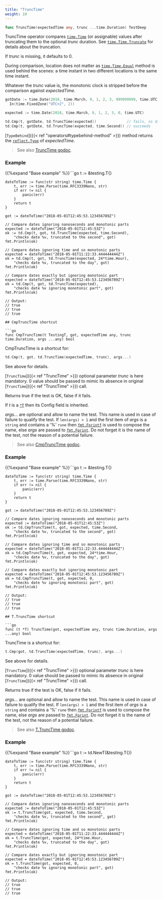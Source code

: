 ```yaml
---
title: "TruncTime"
weight: 10
---
```


```go
func TruncTime(expectedTime any, trunc ...time.Duration) TestDeep
```

TruncTime operator compares [`time.Time`](https://pkg.go.dev/time#Time) (or assignable) values
after truncating them to the optional *trunc* duration. See
[`time.Time.Truncate`](https://pkg.go.dev/time#Time.Truncate) for details about the truncation.

If *trunc* is missing, it defaults to 0.

During comparison, location does not matter as [`time.Time.Equal`](https://pkg.go.dev/time#Time.Equal)
method is used behind the scenes: a time instant in two different
locations is the same time instant.

Whatever the *trunc* value is, the monotonic clock is stripped
before the comparison against *expectedTime*.

```go
gotDate := time.Date(2018, time.March, 9, 1, 2, 3, 999999999, time.UTC).
  In(time.FixedZone("UTC+2", 2))

expected := time.Date(2018, time.March, 9, 1, 2, 3, 0, time.UTC)

td.Cmp(t, gotDate, td.TruncTime(expected))              // fails, ns differ
td.Cmp(t, gotDate, td.TruncTime(expected, time.Second)) // succeeds
```

[`TypeBehind`]({{< ref "operators#typebehind-method" >}}) method returns the [`reflect.Type`](https://pkg.go.dev/reflect#Type) of *expectedTime*.


> See also [<i class='fas fa-book'></i> TruncTime godoc](https://pkg.go.dev/github.com/maxatome/go-testdeep/td#TruncTime).

### Example

{{%expand "Base example" %}}```go
	t := &testing.T{}

	dateToTime := func(str string) time.Time {
		t, err := time.Parse(time.RFC3339Nano, str)
		if err != nil {
			panic(err)
		}
		return t
	}

	got := dateToTime("2018-05-01T12:45:53.123456789Z")

	// Compare dates ignoring nanoseconds and monotonic parts
	expected := dateToTime("2018-05-01T12:45:53Z")
	ok := td.Cmp(t, got, td.TruncTime(expected, time.Second),
		"checks date %v, truncated to the second", got)
	fmt.Println(ok)

	// Compare dates ignoring time and so monotonic parts
	expected = dateToTime("2018-05-01T11:22:33.444444444Z")
	ok = td.Cmp(t, got, td.TruncTime(expected, 24*time.Hour),
		"checks date %v, truncated to the day", got)
	fmt.Println(ok)

	// Compare dates exactly but ignoring monotonic part
	expected = dateToTime("2018-05-01T12:45:53.123456789Z")
	ok = td.Cmp(t, got, td.TruncTime(expected),
		"checks date %v ignoring monotonic part", got)
	fmt.Println(ok)

	// Output:
	// true
	// true
	// true

```{{% /expand%}}
## CmpTruncTime shortcut

```go
func CmpTruncTime(t TestingT, got, expectedTime any, trunc time.Duration, args ...any) bool
```

CmpTruncTime is a shortcut for:

```go
td.Cmp(t, got, td.TruncTime(expectedTime, trunc), args...)
```

See above for details.

[`TruncTime`]({{< ref "TruncTime" >}}) optional parameter *trunc* is here mandatory.
0 value should be passed to mimic its absence in
original [`TruncTime`]({{< ref "TruncTime" >}}) call.

Returns true if the test is OK, false if it fails.

If *t* is a [`*T`](https://pkg.go.dev/github.com/maxatome/go-testdeep/td#T) then its Config field is inherited.

*args...* are optional and allow to name the test. This name is
used in case of failure to qualify the test. If `len(args) > 1` and
the first item of *args* is a `string` and contains a '%' `rune` then
[`fmt.Fprintf`](https://pkg.go.dev/fmt#Fprintf) is used to compose the name, else *args* are passed to
[`fmt.Fprint`](https://pkg.go.dev/fmt#Fprint). Do not forget it is the name of the test, not the
reason of a potential failure.


> See also [<i class='fas fa-book'></i> CmpTruncTime godoc](https://pkg.go.dev/github.com/maxatome/go-testdeep/td#CmpTruncTime).

### Example

{{%expand "Base example" %}}```go
	t := &testing.T{}

	dateToTime := func(str string) time.Time {
		t, err := time.Parse(time.RFC3339Nano, str)
		if err != nil {
			panic(err)
		}
		return t
	}

	got := dateToTime("2018-05-01T12:45:53.123456789Z")

	// Compare dates ignoring nanoseconds and monotonic parts
	expected := dateToTime("2018-05-01T12:45:53Z")
	ok := td.CmpTruncTime(t, got, expected, time.Second,
		"checks date %v, truncated to the second", got)
	fmt.Println(ok)

	// Compare dates ignoring time and so monotonic parts
	expected = dateToTime("2018-05-01T11:22:33.444444444Z")
	ok = td.CmpTruncTime(t, got, expected, 24*time.Hour,
		"checks date %v, truncated to the day", got)
	fmt.Println(ok)

	// Compare dates exactly but ignoring monotonic part
	expected = dateToTime("2018-05-01T12:45:53.123456789Z")
	ok = td.CmpTruncTime(t, got, expected, 0,
		"checks date %v ignoring monotonic part", got)
	fmt.Println(ok)

	// Output:
	// true
	// true
	// true

```{{% /expand%}}
## T.TruncTime shortcut

```go
func (t *T) TruncTime(got, expectedTime any, trunc time.Duration, args ...any) bool
```

TruncTime is a shortcut for:

```go
t.Cmp(got, td.TruncTime(expectedTime, trunc), args...)
```

See above for details.

[`TruncTime`]({{< ref "TruncTime" >}}) optional parameter *trunc* is here mandatory.
0 value should be passed to mimic its absence in
original [`TruncTime`]({{< ref "TruncTime" >}}) call.

Returns true if the test is OK, false if it fails.

*args...* are optional and allow to name the test. This name is
used in case of failure to qualify the test. If `len(args) > 1` and
the first item of *args* is a `string` and contains a '%' `rune` then
[`fmt.Fprintf`](https://pkg.go.dev/fmt#Fprintf) is used to compose the name, else *args* are passed to
[`fmt.Fprint`](https://pkg.go.dev/fmt#Fprint). Do not forget it is the name of the test, not the
reason of a potential failure.


> See also [<i class='fas fa-book'></i> T.TruncTime godoc](https://pkg.go.dev/github.com/maxatome/go-testdeep/td#T.TruncTime).

### Example

{{%expand "Base example" %}}```go
	t := td.NewT(&testing.T{})

	dateToTime := func(str string) time.Time {
		t, err := time.Parse(time.RFC3339Nano, str)
		if err != nil {
			panic(err)
		}
		return t
	}

	got := dateToTime("2018-05-01T12:45:53.123456789Z")

	// Compare dates ignoring nanoseconds and monotonic parts
	expected := dateToTime("2018-05-01T12:45:53Z")
	ok := t.TruncTime(got, expected, time.Second,
		"checks date %v, truncated to the second", got)
	fmt.Println(ok)

	// Compare dates ignoring time and so monotonic parts
	expected = dateToTime("2018-05-01T11:22:33.444444444Z")
	ok = t.TruncTime(got, expected, 24*time.Hour,
		"checks date %v, truncated to the day", got)
	fmt.Println(ok)

	// Compare dates exactly but ignoring monotonic part
	expected = dateToTime("2018-05-01T12:45:53.123456789Z")
	ok = t.TruncTime(got, expected, 0,
		"checks date %v ignoring monotonic part", got)
	fmt.Println(ok)

	// Output:
	// true
	// true
	// true

```{{% /expand%}}
